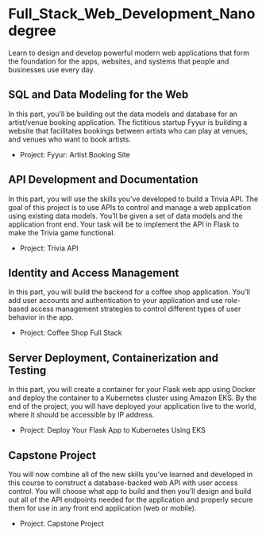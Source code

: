 # Full_Stack_Web_Development_Nanodegree

Learn to design and develop powerful modern web applications that form the foundation for the apps, websites, and systems that people and businesses use every day.

## SQL and Data Modeling for the Web

In this part, you’ll be building out the data models and database for an artist/venue booking application. The fictitious startup Fyyur is building a website that facilitates bookings between artists who can play at venues, and venues who want to book artists.
 - Project: Fyyur: Artist Booking Site

## API Development and Documentation

In this part, you will use the skills you’ve developed to build a Trivia API. The goal of this project is to use APIs to control and manage a web application using existing data models. You’ll be given a set of data models and the application front end. Your task will be to implement the API in Flask to make the Trivia game functional.
 - Project: Trivia API
 
 ## Identity and Access Management
 
In this part, you will build the backend for a coffee shop application. You’ll add user accounts and authentication to your application and use role-based access management strategies to control different types of user behavior in the app.
 - Project: Coffee Shop Full Stack
 
 ## Server Deployment, Containerization and Testing
 
In this part, you will create a container for your Flask web app using Docker and deploy the container to a Kubernetes cluster using Amazon EKS. By the end of the project, you will have deployed your application live to the world, where it should be accessible by IP address.
 - Project: Deploy Your Flask App to Kubernetes Using EKS
 
 ## Capstone Project
 
 You will now combine all of the new skills you’ve learned and developed in this course to construct a database-backed web API with user access control. You will choose what app to build and then you’ll design and build out all of the API endpoints needed for the application and properly secure them for use in any front end application (web or mobile).

 - Project: Capstone Project
